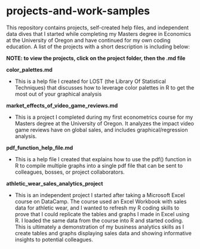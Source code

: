 # projects-and-work-samples

This repository contains projects, self-created help files, and independent data dives that I started while completing my Masters degree in Economics at the University of Oregon and have continued for my own coding education. A list of the projects with a short description is including below:

**NOTE: to view the projects, click on the project folder, then the .md file**

**color_palettes.md**
- This is a help file I created for LOST (the Library Of Statistical Techniques) that discusses how to leverage color palettes in R to get the most out of your graphical analysis

**market_effects_of_video_game_reviews.md**
- This is a project I completed during my first econometrics course for my Masters degree at the University of Oregon. It analyzes the impact video game reviews have on global sales, and includes graphical/regression analysis.

**pdf_function_help_file.md**
- This is a help file I created that explains how to use the pdf() function in R to compile multiple graphs into a single pdf file that can be sent to colleagues, bosses, or project collaborators.

**athletic_wear_sales_analytics_project**
- This is an independent project I started after taking a Microsoft Excel course on DataCamp. The course used an Excel Workbook with sales data for athletic wear, and I wanted to refresh my R coding skills to prove that I could replicate the tables and graphs I made in Excel using R. I loaded the same data from the course into R and started coding. This is ultimately a demonstration of my business analytics skills as I create tables and graphs displaying sales data and showing informative insights to potential colleagues.
